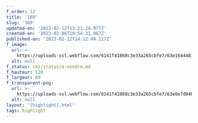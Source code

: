 ```yaml
---
f_order: 12
title: '169'
slug: '169'
updated-on: '2023-02-12T13:21:24.977Z'
created-on: '2023-02-06T19:54:31.967Z'
published-on: '2023-02-12T14:12:49.117Z'
f_image:
  url: >-
    https://uploads-ssl.webflow.com/6141f41868c3e33a265cbfe7/63e1644481b18b335ea191f5_169.jpg
  alt: null
f_status: cms/status/a-vendre.md
f_hauteur: 120
f_largeur: 60
f_transparent-png:
  url: >-
    https://uploads-ssl.webflow.com/6141f41868c3e33a265cbfe7/63e8e7d04bd907c811d5d263_169.png
  alt: null
layout: '[highlight].html'
tags: highlight
---
```



